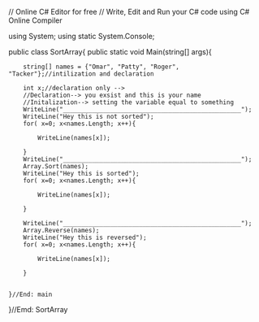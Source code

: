 // Online C# Editor for free
// Write, Edit and Run your C# code using C# Online Compiler

using System;
using static System.Console;

public class SortArray{
    public static void Main(string[] args){
        
        string[] names = {"Omar", "Patty", "Roger", "Tacker"};//intilization and declaration
       
        int x;//declaration only --> 
        //Declaration--> you exsist and this is your name
        //Initalization--> setting the variable equal to something
        WriteLine("_________________________________________________");
        WriteLine("Hey this is not sorted");
        for( x=0; x<names.Length; x++){
            
            WriteLine(names[x]);
            
        }
        WriteLine("_________________________________________________");
        Array.Sort(names);
        WriteLine("Hey this is sorted");
        for( x=0; x<names.Length; x++){
            
            WriteLine(names[x]);
            
        }
        
        WriteLine("_________________________________________________");
        Array.Reverse(names);
        WriteLine("Hey this is reversed");
        for( x=0; x<names.Length; x++){
            
            WriteLine(names[x]);
            
        }
        
        
    }//End: main
}//Emd: SortArray
